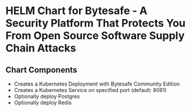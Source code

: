 # HELM Chart for Bytesafe - A Security Platform That Protects You From Open Source Software Supply Chain Attacks

## Chart Components

* Creates a Kubernetes Deployment with Bytesafe Community Edition
* Creates a Kubernetes Service on specified port (default: 8081)
* Optionally deploy Postgres
* Optionally deploy Redis